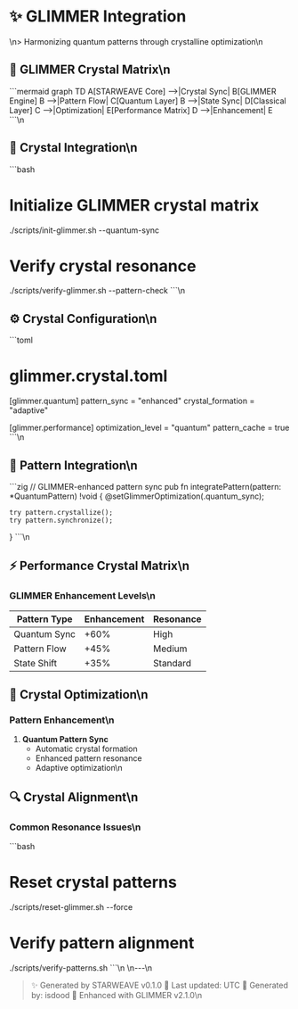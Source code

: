 # ✨ GLIMMER Integration
\n> Harmonizing quantum patterns through crystalline optimization\n
## 💠 GLIMMER Crystal Matrix\n
\`\`\`mermaid
graph TD
    A[STARWEAVE Core] -->|Crystal Sync| B[GLIMMER Engine]
    B -->|Pattern Flow| C[Quantum Layer]
    B -->|State Sync| D[Classical Layer]
    C -->|Optimization| E[Performance Matrix]
    D -->|Enhancement| E
\`\`\`\n
## 🌟 Crystal Integration\n
\`\`\`bash
# Initialize GLIMMER crystal matrix
./scripts/init-glimmer.sh --quantum-sync

# Verify crystal resonance
./scripts/verify-glimmer.sh --pattern-check
\`\`\`\n
## ⚙️ Crystal Configuration\n
\`\`\`toml
# glimmer.crystal.toml
[glimmer.quantum]
pattern_sync = "enhanced"
crystal_formation = "adaptive"

[glimmer.performance]
optimization_level = "quantum"
pattern_cache = true
\`\`\`\n
## 💫 Pattern Integration\n
\`\`\`zig
// GLIMMER-enhanced pattern sync
pub fn integratePattern(pattern: *QuantumPattern) !void {
    @setGlimmerOptimization(.quantum_sync);
    
    try pattern.crystallize();
    try pattern.synchronize();
}
\`\`\`\n
## ⚡ Performance Crystal Matrix\n
### GLIMMER Enhancement Levels\n
| Pattern Type | Enhancement | Resonance |
|--------------|-------------|-----------|
| Quantum Sync | +60% | High |
| Pattern Flow | +45% | Medium |
| State Shift | +35% | Standard |\n
## 🔮 Crystal Optimization\n
### Pattern Enhancement\n
1. **Quantum Pattern Sync**
   - Automatic crystal formation
   - Enhanced pattern resonance
   - Adaptive optimization\n
## 🔍 Crystal Alignment\n
### Common Resonance Issues\n
\`\`\`bash
# Reset crystal patterns
./scripts/reset-glimmer.sh --force

# Verify pattern alignment
./scripts/verify-patterns.sh
\`\`\`\n
\n---\n
> ✨ Generated by STARWEAVE v0.1.0
> 📅 Last updated:  UTC
> 👤 Generated by: isdood
> 💠 Enhanced with GLIMMER v2.1.0\n
